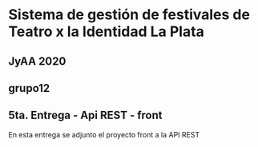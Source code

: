 # Sistema de gestión de festivales de Teatro x la Identidad La Plata

## JyAA 2020
## grupo12

## 5ta. Entrega - Api REST - front

En esta entrega se adjunto el proyecto front a la API REST
